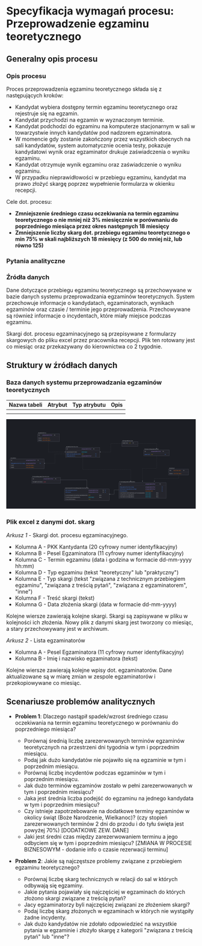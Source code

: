 # Specyfikacja wymagań procesu: Przeprowadzenie egzaminu teoretycznego

## Generalny opis procesu

### Opis procesu

Proces przeprowadzenia egzaminu teoretycznego składa się z następujących kroków:

- Kandydat wybiera dostępny termin egzaminu teoretycznego oraz rejestruje się na egzamin.
- Kandydat przychodzi na egzamin w wyznaczonym terminie.
- Kandydat podchodzi do egzaminu na komputerze stacjonarnym w sali w towarzystwie innych kandydatów pod nadzorem egzaminatora.
- W momencie gdy zostanie zakończony przez wszystkich obecnych na sali kandydatów, system automatycznie ocenia testy, pokazuje kandydatowi wynik oraz egzaminator drukuje zaświadczenia o wyniku egzaminu.
- Kandydat otrzymuje wynik egzaminu oraz zaświadczenie o wyniku egzaminu.
- W przypadku nieprawidłowości w przebiegu egzaminu, kandydat ma prawo złożyć skargę poprzez wypełnienie formularza w okienku recepcji.

Cele dot. procesu:

- **Zmniejszenie średniego czasu oczekiwania na termin egzaminu teoretycznego o nie mniej niż 3% miesięcznie w porównaniu do poprzedniego miesiąca przez okres następnych 18 miesięcy**
- **Zmniejszenie liczby skarg dot. przebiegu egzaminu teoretycznego o min 75% w skali najbliższych 18 miesięcy (z 500 do mniej niż, lub równo 125)**

### Pytania analityczne

### Źródła danych

Dane dotyczące przebiegu egzaminu teoretycznego są przechowywane w bazie danych systemu przeprowadzania egzaminów teoretycznych. System przechowuje informacje o kandydatach, egzaminatorach, wynikach egzaminów oraz czasie / terminie jego przeprowadzenia. Przechowywane są również informacje o incydentach, które miały miejsce podczas egzaminu.

Skargi dot. procesu egzaminacyjnego są przepisywane z formularzy skargowych do pliku excel przez pracownika recepcji. Plik ten rotowany jest co miesiąc oraz przekazywany do kierownictwa co 2 tygodnie.

## Struktury w źródłach danych

### Baza danych systemu przeprowadzania egzaminów teoretycznych

| Nazwa tabeli | Atrybut | Typ atrybutu | Opis |
| ------------ | ------- | ------------ | ---- |
|              |         |              |      |
|              |         |              |      |

![Diagram bazy danych](image.png)

### Plik excel z danymi dot. skarg

_Arkusz 1_ - Skargi dot. procesu egzaminacyjnego.

- Kolumna A - PKK Kantydanta (20 cyfrowy numer identyfikacyjny)
- Kolumna B - Pesel Egzaminatora (11 cyfrowy numer identyfikacyjny)
- Kolumna C - Termin egzaminu (data i godzina w formacie dd-mm-yyyy hh:mm)
- Kolumna D - Typ egzaminu (tekst "teoretyczny" lub "praktyczny")
- Kolumna E - Typ skargi (tekst "związana z technicznym przebiegiem egzaminu", "związana z treścią pytań", "związana z egzaminatorem", "inne")
- Kolumna F - Treść skargi (tekst)
- Kolumna G - Data złożenia skargi (data w formacie dd-mm-yyyy)

Kolejne wiersze zawierają kolejne skargi. Skargi są zapisywane w pliku w kolejności ich złożenia. Nowy plik z danymi skarg jest tworzony co miesiąc, a stary przechowywany jest w archiwum.

_Arkusz 2_ - Lista egzaminatorów

- Kolumna A - Pesel Egzaminatora (11 cyfrowy numer identyfikacyjny)
- Kolumna B - Imię i nazwisko egzaminatora (tekst)

Kolejne wiersze zawierają kolejne wpisy dot. egzaminatorów. Dane aktualizowane są w miarę zmian w zespole egzaminatorów i przekopiowywane co miesiąc.

## Scenariusze problemów analitycznych

- **Problem 1**: Dlaczego nastąpił spadek/wzrost średniego czasu oczekiwania na termin egzaminu teoretycznego w porównaniu do poprzedniego miesiąca?
    - Porównaj średnią liczbę zarezerwowanych terminów egzaminów teoretycznych na przestrzeni dni tygodnia w tym i poprzednim miesiącu.
    - Podaj jak dużo kandydatów nie pojawiło się na egzaminie w tym i poprzednim miesiącu.
    - Porównaj liczbę incydentów podczas egzaminów w tym i poprzednim miesiącu.
    - Jak dużo terminów egzaminów zostało w pełni zarezerwowanych w tym i poprzednim miesiącu?
    - Jaka jest średnia liczba podejść do egzaminu na jednego kandydata w tym i poprzednim miesiącu?
    - Czy istnieje zapotrzebowanie na dodatkowe terminy egzaminów w okolicy świąt (Boże Narodzenie, Wielkanoc)? (czy stopień zarezerwowanych terminów 2 dni do przodu i do tyłu święta jest powyżej 70%) [DODATKOWE ZEW. DANE]
    - Jaki jest średni czas między zarezerwowaniem terminu a jego odbyciem się w tym i poprzednim miesiącu? [ZMIANA W PROCESIE BIZNESOWYM - dodanie info o czasie rezerwacji terminu]

- **Problem 2**: Jakie są najczęstsze problemy związane z przebiegiem egzaminu teoretycznego?
    - Porównaj liczbę skarg technicznych w relacji do sal w których odbywają się egzaminy.
    - Jakie pytania pojawiały się najczęściej w egzaminach do których złożono skargi związane z treścią pytań?
    - Jacy egzaminatorzy byli najczęściej związani ze złożeniem skargi?
    - Podaj liczbę skarg złożonych w egzaminach w których nie wystąpiły żadne incydenty.
    - Jak dużo kandydatów nie zdołało odpowiedzieć na wszystkie pytania w egzaminie i złożyło skargę z kategorii "związana z treścią pytań" lub "inne"?
